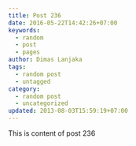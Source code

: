 ```yaml
---
title: Post 236
date: 2016-05-22T14:42:26+07:00
keywords:
  - random
  - post
  - pages
author: Dimas Lanjaka
tags:
  - random post
  - untagged
category:
  - random post
  - uncategorized
updated: 2013-08-03T15:59:19+07:00
---
```

This is content of post 236
